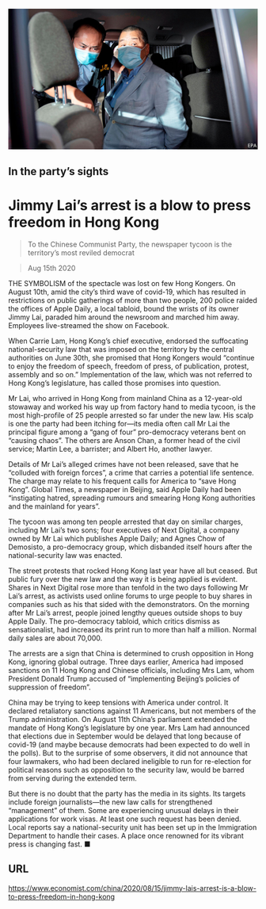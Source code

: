 ![](./images/20200815_CNP001_0.jpg)

## In the party’s sights

# Jimmy Lai’s arrest is a blow to press freedom in Hong Kong

> To the Chinese Communist Party, the newspaper tycoon is the territory’s most reviled democrat

> Aug 15th 2020

THE SYMBOLISM of the spectacle was lost on few Hong Kongers. On August 10th, amid the city’s third wave of covid-19, which has resulted in restrictions on public gatherings of more than two people, 200 police raided the offices of Apple Daily, a local tabloid, bound the wrists of its owner Jimmy Lai, paraded him around the newsroom and marched him away. Employees live-streamed the show on Facebook.

When Carrie Lam, Hong Kong’s chief executive, endorsed the suffocating national-security law that was imposed on the territory by the central authorities on June 30th, she promised that Hong Kongers would “continue to enjoy the freedom of speech, freedom of press, of publication, protest, assembly and so on.” Implementation of the law, which was not referred to Hong Kong’s legislature, has called those promises into question.

Mr Lai, who arrived in Hong Kong from mainland China as a 12-year-old stowaway and worked his way up from factory hand to media tycoon, is the most high-profile of 25 people arrested so far under the new law. His scalp is one the party had been itching for—its media often call Mr Lai the principal figure among a “gang of four” pro-democracy veterans bent on “causing chaos”. The others are Anson Chan, a former head of the civil service; Martin Lee, a barrister; and Albert Ho, another lawyer.

Details of Mr Lai’s alleged crimes have not been released, save that he “colluded with foreign forces”, a crime that carries a potential life sentence. The charge may relate to his frequent calls for America to “save Hong Kong”. Global Times, a newspaper in Beijing, said Apple Daily had been “instigating hatred, spreading rumours and smearing Hong Kong authorities and the mainland for years”.

The tycoon was among ten people arrested that day on similar charges, including Mr Lai’s two sons; four executives of Next Digital, a company owned by Mr Lai which publishes Apple Daily; and Agnes Chow of Demosisto, a pro-democracy group, which disbanded itself hours after the national-security law was enacted.

The street protests that rocked Hong Kong last year have all but ceased. But public fury over the new law and the way it is being applied is evident. Shares in Next Digital rose more than tenfold in the two days following Mr Lai’s arrest, as activists used online forums to urge people to buy shares in companies such as his that sided with the demonstrators. On the morning after Mr Lai’s arrest, people joined lengthy queues outside shops to buy Apple Daily. The pro-democracy tabloid, which critics dismiss as sensationalist, had increased its print run to more than half a million. Normal daily sales are about 70,000.

The arrests are a sign that China is determined to crush opposition in Hong Kong, ignoring global outrage. Three days earlier, America had imposed sanctions on 11 Hong Kong and Chinese officials, including Mrs Lam, whom President Donald Trump accused of “implementing Beijing’s policies of suppression of freedom”.

China may be trying to keep tensions with America under control. It declared retaliatory sanctions against 11 Americans, but not members of the Trump administration. On August 11th China’s parliament extended the mandate of Hong Kong’s legislature by one year. Mrs Lam had announced that elections due in September would be delayed that long because of covid-19 (and maybe because democrats had been expected to do well in the polls). But to the surprise of some observers, it did not announce that four lawmakers, who had been declared ineligible to run for re-election for political reasons such as opposition to the security law, would be barred from serving during the extended term.

But there is no doubt that the party has the media in its sights. Its targets include foreign journalists—the new law calls for strengthened “management” of them. Some are experiencing unusual delays in their applications for work visas. At least one such request has been denied. Local reports say a national-security unit has been set up in the Immigration Department to handle their cases. A place once renowned for its vibrant press is changing fast. ■

## URL

https://www.economist.com/china/2020/08/15/jimmy-lais-arrest-is-a-blow-to-press-freedom-in-hong-kong
